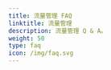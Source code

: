 ```yaml
---
title: 流量管理 FAQ
linktitle: 流量管理
description: 流量管理 Q & A。
weight: 50
type: faq
icon: /img/faq.svg
---
```

